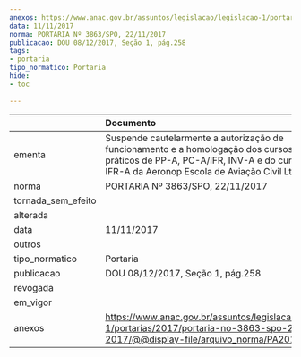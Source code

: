 ```yaml
---
anexos: https://www.anac.gov.br/assuntos/legislacao/legislacao-1/portarias/2017/portaria-no-3863-spo-22-11-2017/@@display-file/arquivo_norma/PA2017-3863.pdf
data: 11/11/2017
norma: PORTARIA Nº 3863/SPO, 22/11/2017
publicacao: DOU 08/12/2017, Seção 1, pág.258
tags:
- portaria
tipo_normatico: Portaria
hide: 
- toc 
 
---
```


|                    | Documento                                                                                                                                                                                                |
|:-------------------|:---------------------------------------------------------------------------------------------------------------------------------------------------------------------------------------------------------|
| ementa             | Suspende cautelarmente a autorização de funcionamento e a homologação dos cursos teóricos e práticos de PP-A, PC-A/IFR, INV-A e do curso teórico de IFR-A da Aeronop Escola de Aviação Civil Ltda. - ME. |
| norma              | PORTARIA Nº 3863/SPO, 22/11/2017                                                                                                                                                                         |
| tornada_sem_efeito |                                                                                                                                                                                                          |
| alterada           |                                                                                                                                                                                                          |
| data               | 11/11/2017                                                                                                                                                                                               |
| outros             |                                                                                                                                                                                                          |
| tipo_normatico     | Portaria                                                                                                                                                                                                 |
| publicacao         | DOU 08/12/2017, Seção 1, pág.258                                                                                                                                                                         |
| revogada           |                                                                                                                                                                                                          |
| em_vigor           |                                                                                                                                                                                                          |
| anexos             | https://www.anac.gov.br/assuntos/legislacao/legislacao-1/portarias/2017/portaria-no-3863-spo-22-11-2017/@@display-file/arquivo_norma/PA2017-3863.pdf                                                     |